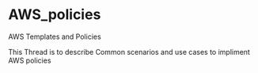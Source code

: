 # AWS_policies
AWS Templates and Policies

This Thread is to describe Common scenarios and use cases to impliment AWS policies
